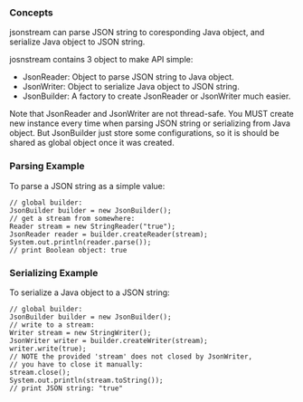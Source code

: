 ### Concepts

jsonstream can parse JSON string to coresponding Java object, and serialize Java object to JSON string.

josnstream contains 3 object to make API simple:

* JsonReader: Object to parse JSON string to Java object.
* JsonWriter: Object to serialize Java object to JSON string.
* JsonBuilder: A factory to create JsonReader or JsonWriter much easier.

Note that JsonReader and JsonWriter are not thread-safe. You MUST create new instance every time when 
parsing JSON string or serializing from Java object. But JsonBuilder just store some configurations, 
so it is should be shared as global object once it was created.

### Parsing Example

To parse a JSON string as a simple value:

```
// global builder:
JsonBuilder builder = new JsonBuilder();
// get a stream from somewhere:
Reader stream = new StringReader("true");
JsonReader reader = builder.createReader(stream);
System.out.println(reader.parse());
// print Boolean object: true
```

### Serializing Example

To serialize a Java object to a JSON string:

```
// global builder:
JsonBuilder builder = new JsonBuilder();
// write to a stream:
Writer stream = new StringWriter();
JsonWriter writer = builder.createWriter(stream);
writer.write(true);
// NOTE the provided 'stream' does not closed by JsonWriter,
// you have to close it manually:
stream.close();
System.out.println(stream.toString());
// print JSON string: "true"
```
